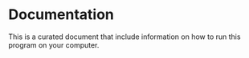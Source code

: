 # Documentation
This is a curated document that include information on how to run this program on your computer.
